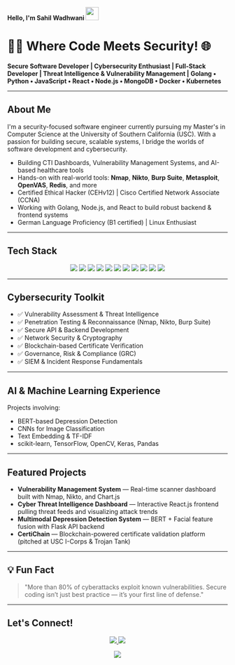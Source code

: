**Hello, I'm Sahil Wadhwani <img src="https://media.giphy.com/media/hvRJCLFzcasrR4ia7z/giphy.gif" width="30px">**

# 👨‍💻 Where Code Meets Security! 🌐

**Secure Software Developer | Cybersecurity Enthusiast | Full-Stack Developer | Threat Intelligence & Vulnerability Management | Golang • Python • JavaScript • React • Node.js • MongoDB • Docker • Kubernetes**

---

##  About Me

I'm a security-focused software engineer currently pursuing my Master's in Computer Science at the University of Southern California (USC). With a passion for building secure, scalable systems, I bridge the worlds of software development and cybersecurity.

-  Building CTI Dashboards, Vulnerability Management Systems, and AI-based healthcare tools  
-  Hands-on with real-world tools: **Nmap**, **Nikto**, **Burp Suite**, **Metasploit**, **OpenVAS**, **Redis**, and more  
-  Certified Ethical Hacker (CEHv12) | Cisco Certified Network Associate (CCNA)  
-  Working with Golang, Node.js, and React to build robust backend & frontend systems  
-  German Language Proficiency (B1 certified) | Linux Enthusiast  

---

##  Tech Stack

<p align="center">
  <img src="https://img.shields.io/badge/Go-00ADD8?style=for-the-badge&logo=go&logoColor=white" />
  <img src="https://img.shields.io/badge/Python-3670A0?style=for-the-badge&logo=python&logoColor=white" />
  <img src="https://img.shields.io/badge/JavaScript-F7DF1E?style=for-the-badge&logo=javascript&logoColor=black" />
  <img src="https://img.shields.io/badge/Node.js-339933?style=for-the-badge&logo=nodedotjs&logoColor=white" />
  <img src="https://img.shields.io/badge/React-20232A?style=for-the-badge&logo=react&logoColor=61DAFB" />
  <img src="https://img.shields.io/badge/PostgreSQL-336791?style=for-the-badge&logo=postgresql&logoColor=white" />
  <img src="https://img.shields.io/badge/MongoDB-4EA94B?style=for-the-badge&logo=mongodb&logoColor=white" />
  <img src="https://img.shields.io/badge/Docker-2496ED?style=for-the-badge&logo=docker&logoColor=white" />
  <img src="https://img.shields.io/badge/Kubernetes-326CE5?style=for-the-badge&logo=kubernetes&logoColor=white" />
  <img src="https://img.shields.io/badge/Redis-DC382D?style=for-the-badge&logo=redis&logoColor=white" />
  <img src="https://img.shields.io/badge/Tailwind_CSS-06B6D4?style=for-the-badge&logo=tailwindcss&logoColor=white" />
</p>

---

##  Cybersecurity Toolkit

- ✅ Vulnerability Assessment & Threat Intelligence
- ✅ Penetration Testing & Reconnaissance (Nmap, Nikto, Burp Suite)
- ✅ Secure API & Backend Development
- ✅ Network Security & Cryptography
- ✅ Blockchain-based Certificate Verification
- ✅ Governance, Risk & Compliance (GRC)
- ✅ SIEM & Incident Response Fundamentals

---

##  AI & Machine Learning Experience

Projects involving:

- BERT-based Depression Detection
- CNNs for Image Classification
- Text Embedding & TF-IDF
- scikit-learn, TensorFlow, OpenCV, Keras, Pandas

---

##  Featured Projects

-  **Vulnerability Management System** — Real-time scanner dashboard built with Nmap, Nikto, and Chart.js  
-  **Cyber Threat Intelligence Dashboard** — Interactive React.js frontend pulling threat feeds and visualizing attack trends  
-  **Multimodal Depression Detection System** — BERT + Facial feature fusion with Flask API backend  
-  **CertiChain** — Blockchain-powered certificate validation platform (pitched at USC I-Corps & Trojan Tank)

---

## 💡 Fun Fact

> "More than 80% of cyberattacks exploit known vulnerabilities. Secure coding isn’t just best practice — it’s your first line of defense."

---

##  Let's Connect!

<p align="center">
  <a href="https://github.com/SahilWadhwani">
    <img src="https://img.shields.io/badge/GitHub-181717?style=for-the-badge&logo=github&logoColor=white" />
  </a>
  <a href="https://www.linkedin.com/in/sahil-wadhwani-06848122a">
    <img src="https://img.shields.io/badge/LinkedIn-0A66C2?style=for-the-badge&logo=linkedin&logoColor=white" />
  </a>
</p>

<p align="center">
  <img src="https://img.shields.io/badge/Thanks%20for%20visiting!-ff69b4?style=for-the-badge" />
</p>

